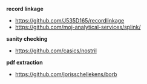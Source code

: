 **record linkage**
- https://github.com/J535D165/recordlinkage
- https://github.com/moj-analytical-services/splink/

**sanity checking**
- https://github.com/casics/nostril

**pdf extraction**
- https://github.com/jorisschellekens/borb
